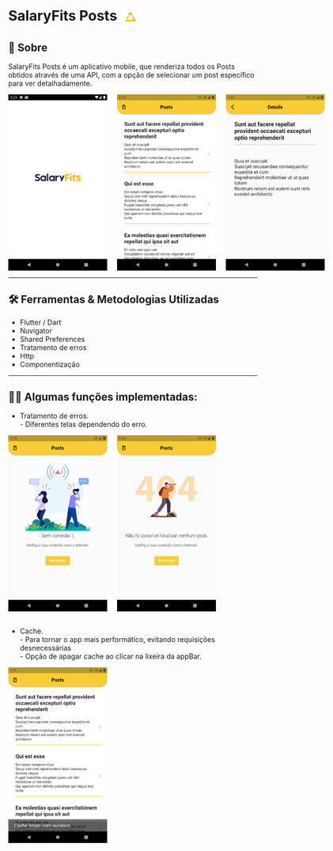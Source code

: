 # SalaryFits Posts <img align="center" alt="" height="40" width="40" src="assets/images/logo-android.png" />

## 📄 Sobre

SalaryFits Posts é um aplicativo mobile, que renderiza todos os Posts obtidos através de uma API, com a opção de selecionar um post específico para ver detalhadamente.

<div style="display: flex">
  <img src="prints/abertura.png" width="200" />
  <img src="prints/home.png" width="200" style="margin-left: 20px" />
  <img src="prints/details.png" width="200" style="margin-left: 20px" />
</div>

---

## 🛠 Ferramentas & Metodologias Utilizadas

- Flutter / Dart
- Nuvigator
- Shared Preferences
- Tratamento de erros
- Http
- Componentização

---

## 👨‍💻 Algumas funções implementadas:

- Tratamento de erros.\
 \- Diferentes telas dependendo do erro.
<div style="display: flex">
  <img src="prints/networking.png" width="200" />
  <img src="prints/notfound.png" width="200" style="margin-left: 20px" />
</div>
<br>

- Cache.\
  \- Para tornar o app mais performático, evitando requisições desnecessárias \
  \- Opção de apagar cache ao clicar na lixeira da appBar.

<div style="display: flex">
  <img src="prints/clearcache.png" width="200" />
</div>
